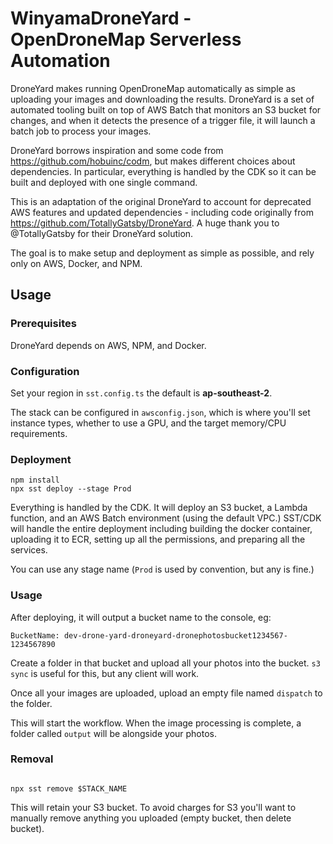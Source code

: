 # WinyamaDroneYard - OpenDroneMap Serverless Automation

DroneYard makes running OpenDroneMap automatically as simple as uploading your images and downloading
the results. DroneYard is a set of automated tooling built on top of AWS Batch that monitors
an S3 bucket for changes, and when it detects the presence of a trigger file, it will launch a
batch job to process your images.

DroneYard borrows inspiration and some code from https://github.com/hobuinc/codm, but makes different
choices about dependencies. In particular, everything is handled by the CDK so it can be built and deployed
with one single command.

This is an adaptation of the original DroneYard to account for deprecated AWS features and updated dependencies  - including code originally from https://github.com/TotallyGatsby/DroneYard. A huge thank you to @TotallyGatsby for their DroneYard solution.

The goal is to make setup and deployment as simple as possible, and rely only on AWS, Docker, and NPM.

## Usage

### Prerequisites
DroneYard depends on AWS, NPM, and Docker.

### Configuration
Set your region in `sst.config.ts` the default is **ap-southeast-2**.

The stack can be configured in `awsconfig.json`, which is where you'll set instance types, whether
to use a GPU, and the target memory/CPU requirements.

### Deployment
```
npm install
npx sst deploy --stage Prod
```

Everything is handled by the CDK. It will deploy an S3 bucket, a Lambda function, and an AWS Batch
environment (using the default VPC.) SST/CDK will handle the entire deployment including building
the docker container, uploading it to ECR, setting up all the permissions, and preparing all the
services.

You can use any stage name (`Prod` is used by convention, but any is fine.)

### Usage
After deploying, it will output a bucket name to the console, eg:

```
BucketName: dev-drone-yard-droneyard-dronephotosbucket1234567-1234567890
```

Create a folder in that bucket and upload all your photos into the bucket. `s3 sync` is useful for
this, but any client will work.

Once all your images are uploaded, upload an empty file named `dispatch` to the folder.

This will start the workflow. When the image processing is complete, a folder called `output` will
be alongside your photos.

### Removal
```

npx sst remove $STACK_NAME

```

This will retain your S3 bucket. To avoid
charges for S3 you'll want to manually remove anything you uploaded (empty bucket, then delete bucket).
